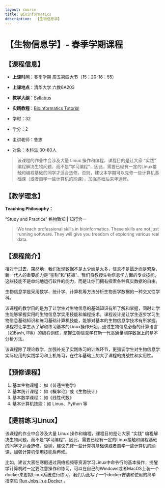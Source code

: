 ```yaml
---
layout: course
title: Bioinformatics
description:  【生物信息学】
---
```


# 【生物信息学】- 春季学期课程





## 【课程信息】

* **上课时间**：春季学期 周五第四大节（15：20-16：55）
* **上课地点**：清华大学 六教6A203
* **教学大纲**：[Syllabus](https://courses.ncRNAlab.org/bioinfo1-syllabus)
* **实践教程**：[Bioinformatics Tutorial](https://book.ncrnalab.org)
  
* 学时：32
* 学分：2
* 主讲老师：鲁志
* 对象：本科生 30-80人

> 该课程的作业中会涉及大量 Linux 操作和编程，课程目的是让大家 “实践” 编程解决生物问题，而不是“学习编程”，因此，需要已经有一定的Linux接触和编程基础的同学才适合选修。否则，建议本学期可以先修一些计算机基础课（或者自学一些计算机的网课），加强基础后来年选修。



## 【教学理念】

**Teaching Philosophy：**

“Study and Practice”  格物致知 \| 知行合一

> We teach professional skills in bioinformatics. These skills are not just running software. They will give you freedom of exploring various real data.



## 【课程简介】

相对于过去，突然地，我们发现数据不是太少而是太多，信息不是匮乏而是繁杂，新一代人的重要能力是“鉴别”和“挖掘”。我们将教授生物信息学方面的专业技能， 这些技能不是单纯地运行软件的能力，而是让你们拥有探索各种真实数据的自由。

生物信息学是采用数学、统计学、计算机等方法分析生物医学数据的一种交叉性学科。

该课程的教学目的是为了让学生对生物信息的基础知识有所了解和掌握，同时让学生能够掌握实用的生物信息学实用技能和编程技术。课程设计是让学生逐步学习生物信息基础知识和练习基础计算机技能，能够对基本的生物信息学技术有所掌握。课程将让学生从了解和练习基本的Linux操作开始，通过生物信息必备的计算语言（如Bash, R等）的编程训练，掌握生物信息学在新一代高通量测序数据上的基本分析方法。

该课程除了理论教学，加强补充了实践练习的训练环节，更强调学生对生物信息学实际应用的实践学习和上机练习，在往年基础上加大了课程的挑战性和实用性。



## 【预修课程】

1. 基本生物课程： 如《普通生物学》
2. 基本统计课程： 如《概率论》或《生物统计》
3. 基本数学课程： 如《线性代数》
4. 基本计算机技能：如 Linux、Python 等


## 【提前练习Linux】

该课程的作业中会涉及大量 Linux 操作和编程，课程目的是让大家 “实践” 编程解决生物问题，而不是“学习编程”，因此，需要已经有一定的Linux接触和编程基础的同学才适合选修。否则，建议先修一些计算机基础课或者自学一些计算机的网课，加强计算机使用技能后再修。

比如，建议大家在寒假通过网络视频等资源学习Linux中命令行的基本操作，提醒学计算机时一定要注意操作和练习，可以在自己的Windows或者MacOS上装一个docker来虚拟Linux系统进行练习，我们为此写了一个docker安装和使用的简单指南见 [Run Jobs in a Docker](https://book.ncrnalab.org/teaching/getting-started/docker) 。

